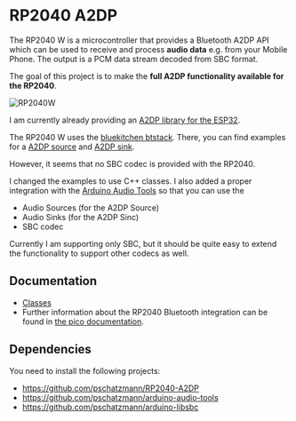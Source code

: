 # RP2040 A2DP
The RP2040 W is a microcontroller that provides a Bluetooth A2DP API which can be used to receive and process __audio data__ e.g. from your Mobile Phone. The output is a PCM data stream decoded from SBC format. 

The goal of this project is to make the __full A2DP functionality available for the RP2040__. 

![RP2040W](https://www.pschatzmann.ch/wp-content/uploads/2023/03/raspberry-pi-pico-w-1.jpg)

I am currently already providing an [A2DP library for the ESP32](https://github.com/pschatzmann/ESP32-A2DP). 

The RP2040 W uses the [bluekitchen btstack](https://github.com/bluekitchen/btstack). There, you can find examples for a [A2DP source](https://github.com/bluekitchen/btstack/blob/master/example/a2dp_source_demo.c) and [A2DP sink](https://github.com/bluekitchen/btstack/blob/master/example/a2dp_sink_demo.c).

However, it seems that no SBC codec is provided with the RP2040.  

I changed the examples to use C++ classes. I also added a proper integration with the [Arduino Audio Tools](https://github.com/pschatzmann/arduino-audio-tools) so that you can use the

- Audio Sources (for the A2DP Source) 
- Audio Sinks (for the A2DP Sinc)
- SBC codec 

Currently I am supporting only SBC, but it should be quite easy to extend the functionality to support other codecs as well. 


## Documentation

- [Classes](https://pschatzmann.github.io/RP2040-A2DP/docs/html/annotated.html)
- Further information about the RP2040 Bluetooth integration can be found in [the pico documentation](https://arduino-pico.readthedocs.io/en/latest/bluetooth.html).


## Dependencies

You need to install the following projects:

- https://github.com/pschatzmann/RP2040-A2DP
- https://github.com/pschatzmann/arduino-audio-tools 
- https://github.com/pschatzmann/arduino-libsbc

